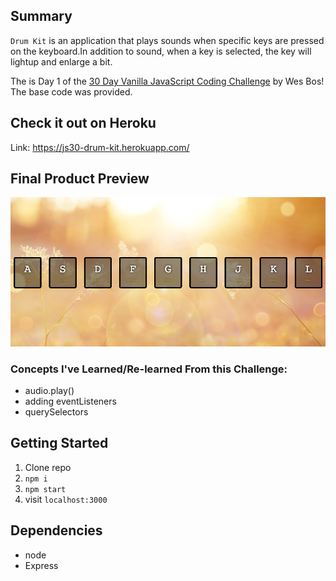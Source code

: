 ## Summary

`Drum Kit` is an application that plays sounds when specific keys are pressed on the keyboard.In addition to sound, when a key is selected, the key will lightup and enlarge a bit.

The is Day 1 of the [30 Day Vanilla JavaScript Coding Challenge](https://javascript30.com/) by Wes Bos! The base code was provided.

## Check it out on Heroku

Link: https://js30-drum-kit.herokuapp.com/

## Final Product Preview

![home-page](https://github.com/StephhyL/JS30-Drum-Kit/blob/main/docs/home.png)

### Concepts I've Learned/Re-learned From this Challenge:

- audio.play()
- adding eventListeners
- querySelectors

## Getting Started

1. Clone repo
2. `npm i`
3. `npm start`
4. visit `localhost:3000`

## Dependencies

- node
- Express
